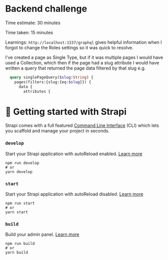 # Backend challenge

Time estimate: 30 minutes

Time taken: 15 minutes

Learnings: `http://localhost:1337/graphql` gives helpful information when I forgot to change the Roles settings so it was quick to resolve. 

I've created a page as Single Type, but if it was multiple pages I would have used a Collection, which then if the page had a slug attribute I would have written a query that returned the page data filtered by that slug e.g. 

```graphql
  query singlePageQuery($slug:String) {
    pages(filters:{slug:{eq:$slug}}) {
      data {
        attributes {
```

# 🚀 Getting started with Strapi

Strapi comes with a full featured [Command Line Interface](https://docs.strapi.io/dev-docs/cli) (CLI) which lets you scaffold and manage your project in seconds.

### `develop`

Start your Strapi application with autoReload enabled. [Learn more](https://docs.strapi.io/dev-docs/cli#strapi-develop)

```
npm run develop
# or
yarn develop
```

### `start`

Start your Strapi application with autoReload disabled. [Learn more](https://docs.strapi.io/dev-docs/cli#strapi-start)

```
npm run start
# or
yarn start
```

### `build`

Build your admin panel. [Learn more](https://docs.strapi.io/dev-docs/cli#strapi-build)

```
npm run build
# or
yarn build
```
